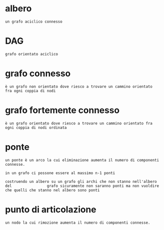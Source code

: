 # albero 
    un grafo aciclico connesso

# DAG 
    grafo orientato aciclico 

# grafo connesso 
    è un grafo non orientato dove riesco a trovare un cammino orientato fra ogni coppia di nodi

# grafo fortemente connesso
    è un grafo orientato dove riesco a trovare un cammino orientato fra ogni coppia di nodi ordinata

# ponte 
    un ponte è un arco la cui eliminazione aumenta il numero di componenti connesse.

    in un grafo ci possone essere al massimo n-1 ponti 

    costruendo un albero su un grafo gli archi che non stanno nell'albero del                grafo sicuramente non saranno ponti ma non vuoldire che quelli che stanno nel albero sono ponti

# punto di articolazione 
    un nodo la cui rimozione aumenta il numero di componenti connesse.